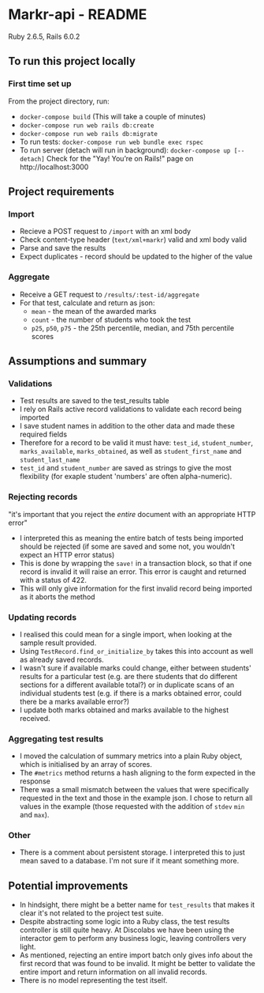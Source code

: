# Markr-api - README
Ruby 2.6.5, Rails 6.0.2

## To run this project locally
### First time set up
From the project directory, run:
- `docker-compose build` (This will take a couple of minutes)
- `docker-compose run web rails db:create`
- `docker-compose run web rails db:migrate`
- To run tests: `docker-compose run web bundle exec rspec`
- To run server (detach will run in background): `docker-compose up [--detach]`
Check for the "Yay! You’re on Rails!" page on http://localhost:3000

## Project requirements
### Import
- Recieve a POST request to `/import` with an xml body
- Check content-type header (`text/xml+markr`) valid and xml body valid
- Parse and save the results
- Expect duplicates - record should be updated to the higher of the value

### Aggregate
- Receive a GET request to `/results/:test-id/aggregate`
- For that test, calculate and return as json:
  - `mean` - the mean of the awarded marks
  - `count` - the number of students who took the test
  - `p25`, `p50`, `p75` - the 25th percentile, median, and 75th percentile scores

## Assumptions and summary
### Validations
- Test results are saved to the test_results table
- I rely on Rails active record validations to validate each record being imported
- I save student names in addition to the other data and made these required fields
- Therefore for a record to be valid it must have: `test_id`, `student_number`, `marks_available`, `marks_obtained`, as well as `student_first_name` and `student_last_name`
- `test_id` and `student_number` are saved as strings to give the most flexibility (for exaple student 'numbers' are often alpha-numeric).

### Rejecting records
"it's important that you reject the _entire_ document with an appropriate HTTP error" 
- I interpreted this as meaning the entire batch of tests being imported should be rejected (if some are saved and some not, you wouldn't expect an HTTP error status)
- This is done by wrapping the `save!` in a transaction block, so that if one record is invalid it will raise an error. This error is caught and returned with a status of 422.
- This will only give information for the first invalid record being imported as it aborts the method

### Updating records
- I realised this could mean for a single import, when looking at the sample result provided.
- Using `TestRecord.find_or_initialize_by` takes this into account as well as already saved records.
- I wasn't sure if available marks could change, either between students' results for a particular test (e.g. are there students that do different sections for a different available total?) or in duplicate scans of an individual students test (e.g. if there is a marks obtained error, could there be a marks available error?)
- I update both marks obtained and marks available to the highest received.

### Aggregating test results
- I moved the calculation of summary metrics into a plain Ruby object, which is initialised by an array of scores.
- The `#metrics` method returns a hash aligning to the form expected in the response
- There was a small mismatch between the values that were specifically requested in the text and those in the example json. I chose to return all values in the example (those requested with the addition of `stdev` `min` and `max`).

### Other
  - There is a comment about persistent storage. I interpreted this to just mean saved to a database. I'm not sure if it meant something more.

## Potential improvements
- In hindsight, there might be a better name for `test_results` that makes it clear it's not related to the project test suite.
- Despite abstracting some logic into a Ruby class, the test results controller is still quite heavy. At Discolabs we have been using the interactor gem to perform any business logic, leaving controllers very light.
- As mentioned, rejecting an entire import batch only gives info about the first record that was found to be invalid. It might be better to validate the entire import and return information on all invalid records.
- There is no model representing the test itself.
